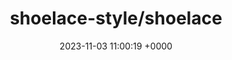 ---
title: "shoelace-style/shoelace"
link: "https://github.com/shoelace-style/shoelace"
date: "2023-11-03 11:00:19 +0000"
description: "A collection of professionally designed, every day UI components built on Web standards. Works with all frameworks as well as regular HTML/CSS/JS. 🥾"
category: "github"
---